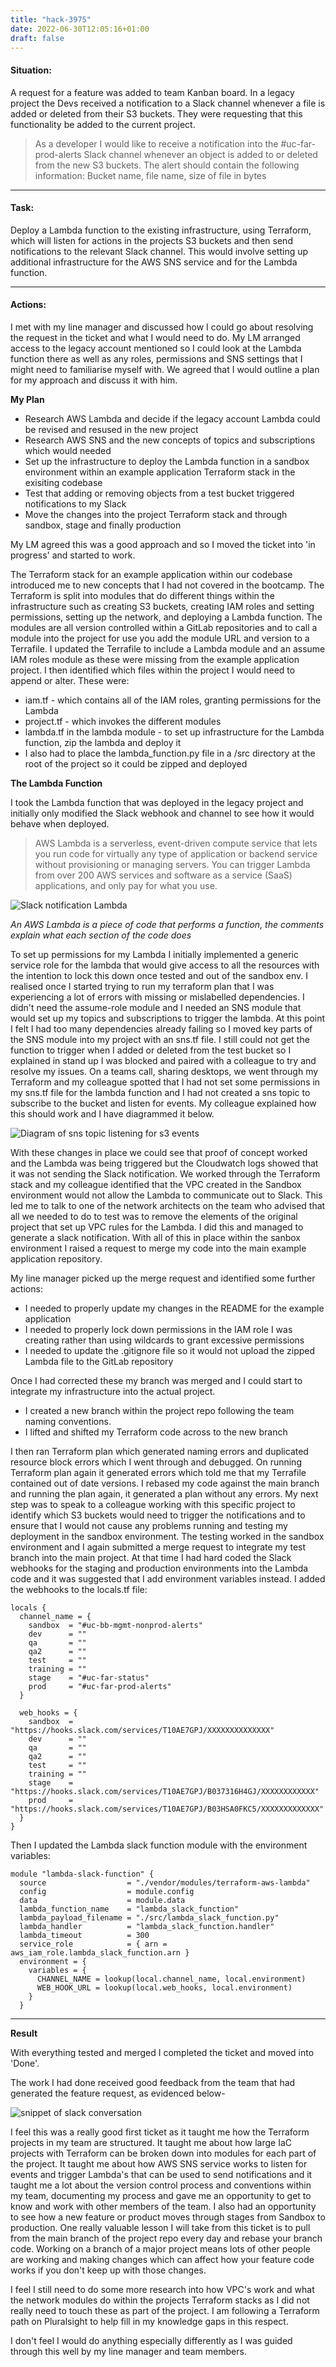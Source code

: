 ```yaml
---
title: "hack-3975"
date: 2022-06-30T12:05:16+01:00
draft: false
---
```


#### Situation:

A request for a feature was added to team Kanban board. In a legacy project the Devs received a notification to a Slack channel whenever a file is added
or deleted from their S3 buckets. They were requesting that this functionality be added to the current project.

> As a developer I would like to receive a notification into the #uc-far-prod-alerts Slack channel whenever an object is added to or deleted from the new
S3 buckets. The alert should contain the following information: Bucket name, file name, size of file in bytes

---

#### Task:

Deploy a Lambda function to the existing infrastructure, using Terraform, which will listen for actions in the projects S3 buckets and then send notifications 
to the relevant Slack channel. This would involve setting up additional infrastructure for the AWS SNS service and for the Lambda function.

---

#### Actions:

I met with my line manager and discussed how I could go about resolving the request in the ticket and what I would need to do. My LM arranged access to the 
legacy account mentioned so I could look at the Lambda function there as well as any roles, permissions and SNS settings that I might need to familiarise myself
with. We agreed that I would outline a plan for my approach and discuss it with him.

**My Plan**

* Research AWS Lambda and decide if the legacy account Lambda could be revised and resused in the new project
* Research AWS SNS and the new concepts of topics and subscriptions which would needed
* Set up the infrastructure to deploy the Lambda function in a sandbox environment within an example application Terraform stack in the exisiting codebase
* Test that adding or removing objects from a test bucket triggered notifications to my Slack
* Move the changes into the project Terraform stack and through sandbox, stage and finally production

My LM agreed this was a good approach and so I moved the ticket into 'in progress' and started to work.

The Terraform stack for an example application within our codebase introduced me to new concepts that I had not covered in the bootcamp. The Terraform is 
split into modules that do different things within the infrastructure such as creating S3 buckets, creating IAM roles and setting permissions, setting up the 
network, and deploying a Lambda function. The modules are all version controlled within a GitLab repositories and to call a module into the project for use
you add the module URL and version to a Terrafile. I updated the Terrafile to include a Lambda module and an assume IAM roles module as these were missing from the example application project. I then identified which files within the project I would need to append or alter. These were:

* iam.tf - which contains all of the IAM roles, granting permissions for the Lambda
* project.tf - which invokes the different modules
* lambda.tf in the lambda module - to set up infrastructure for the Lambda function, zip the lambda and deploy it
* I also had to place the lambda_function.py file in a /src directory at the root of the project so it could be zipped and deployed

**The Lambda Function**

I took the Lambda function that was deployed in the legacy project and initially only modified the Slack webhook and channel to see how it would behave when deployed.

> AWS Lambda is a serverless, event-driven compute service that lets you run code for virtually any type of application or backend service without provisioning or managing servers. You can trigger Lambda from over 200 AWS services and software as a service (SaaS) applications, and only pay for what you use. 

![Slack notification Lambda](lambda.png)

*An AWS Lambda is a piece of code that performs a function, the comments explain what each section of the code does*

To set up permissions for my Lambda I initially implemented a generic service role for the lambda that would give access to all the resources with the intention to lock this down once tested and out of the sandbox env. 
I realised once I started trying to run my terraform plan that I was experiencing a lot of errors with missing or mislabelled dependencies. I didn't need the assume-role module and I needed an SNS module that would set up my topics and subscriptions to trigger the lambda.
At this point I felt I had too many dependencies already failing so I moved key parts of the SNS module into my project with an sns.tf file. I still could not get the function to trigger when I added or deleted from the test bucket so I explained in stand up I was blocked and paired with a colleague to try and resolve my issues.
On a teams call, sharing desktops, we went through my Terraform and my colleague spotted that I had not set some permissions in my sns.tf file for the lambda function and I had not created a sns topic to subscribe to the bucket and listen for events. 
My colleague explained how this should work and I have diagrammed it below.

![Diagram of sns topic listening for s3 events](sns.jpg)

With these changes in place we could see that proof of concept worked and the Lambda was being triggered but the Cloudwatch logs showed that it was not sending the Slack notification.
We worked through the Terraform stack and my colleague identified that the VPC created in the Sandbox environment would not allow the Lambda to communicate out to Slack.
This led me to talk to one of the network architects on the team who advised that all we needed to do to test was to remove the elements of the original project that set up VPC rules for the Lambda. I did this and managed to generate a slack notification.
With all of this in place within the sanbox environment I raised a request to merge my code into the main example application repository.

My line manager picked up the merge request and identified some further actions:

* I needed to properly update my changes in the README for the example application
* I needed to properly lock down permissions in the IAM role I was creating rather than using wildcards to grant excessive permissions
* I needed to update the .gitignore file so it would not upload the zipped Lambda file to the GitLab repository

Once I had corrected these my branch was merged and I could start to integrate my infrastructure into the actual project.
* I created a new branch within the project repo following the team naming conventions.
* I lifted and shifted my Terraform code across to the new branch

I then ran Terraform plan which generated naming errors and duplicated resource block errors which I went through and debugged. On running Terraform plan again it generated errors which told me that my Terrafile contained out of date versions. I rebased my code against the main branch and running the plan again, it generated a plan without any errors.
My next step was to speak to a colleague working with this specific project to identify which S3 buckets would need to trigger the notifications and to ensure that I would not cause any problems running and testing my deployment in the sandbox environment.
The testing worked in the sandbox environment and I again submitted a merge request to integrate my test branch into the main project. At that time I had hard coded the Slack webhooks for the staging and production environments into the Lambda code and it was suggested that I add environment variables instead. I added the webhooks to the locals.tf file:
```
locals {
  channel_name = {
    sandbox  = "#uc-bb-mgmt-nonprod-alerts"
    dev      = ""
    qa       = ""
    qa2      = ""
    test     = ""
    training = ""
    stage    = "#uc-far-status"
    prod     = "#uc-far-prod-alerts"
  }

  web_hooks = {
    sandbox  = "https://hooks.slack.com/services/T10AE7GPJ/XXXXXXXXXXXXXX"
    dev      = ""
    qa       = ""
    qa2      = ""
    test     = ""
    training = ""
    stage    = "https://hooks.slack.com/services/T10AE7GPJ/B037316H4GJ/XXXXXXXXXXXX"
    prod     = "https://hooks.slack.com/services/T10AE7GPJ/B03HSA0FKC5/XXXXXXXXXXXXX"
  }
}
```
Then I updated the Lambda slack function module with the environment variables:
```
module "lambda-slack-function" {
  source                  = "./vendor/modules/terraform-aws-lambda"
  config                  = module.config
  data                    = module.data
  lambda_function_name    = "lambda_slack_function"
  lambda_payload_filename = "./src/lambda_slack_function.py"
  lambda_handler          = "lambda_slack_function.handler"
  lambda_timeout          = 300
  service_role            = { arn = aws_iam_role.lambda_slack_function.arn }
  environment = {
    variables = {
      CHANNEL_NAME = lookup(local.channel_name, local.environment)
      WEB_HOOK_URL = lookup(local.web_hooks, local.environment)
    }
  }
```
---
**Result**

With everything tested and merged I completed the ticket and moved into 'Done'.

The work I had done received good feedback from the team that had generated the feature request, as evidenced below-

![snippet of slack conversation](feedback.png)

I feel this was a really good first ticket as it taught me how the Terraform projects in my team are structured. It taught me about how large IaC projects with Terraform can be broken down into modules for each part of the project. It taught me about how AWS SNS service works to listen for events and trigger Lambda's that can be used to send notifications and it taught me a lot about the version control process and conventions within my team, documenting my process and gave me an opportunity to get to know and work with other members of the team. I also had an opportunity to see how a new feature or product moves through stages from Sandbox to production. One really valuable lesson I will take from this ticket is to pull from the main branch of the project repo every day and rebase your branch code. Working on a branch of a major project means lots of other people are working and making changes which can affect how your feature code works if you don't keep up with those changes.

I feel I still need to do some more research into how VPC's work and what the network modules do within the projects Terraform stacks as I did not really need to touch these as part of the project. I am following a Terraform path on Pluralsight to help fill in my knowledge gaps in this respect.

I don't feel I would do anything especially differently as I was guided through this well by my line manager and team members.

